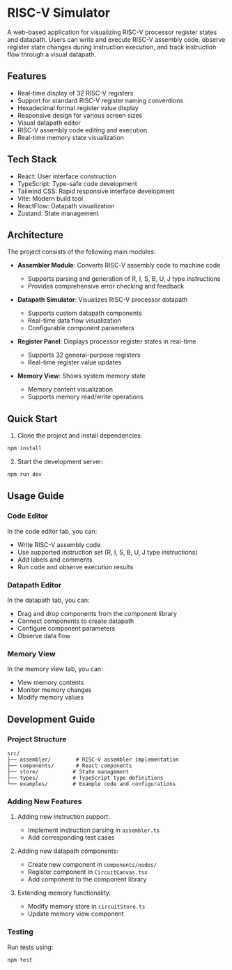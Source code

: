 # RISC-V Simulator

A web-based application for visualizing RISC-V processor register states and datapath. Users can write and execute RISC-V assembly code, observe register state changes during instruction execution, and track instruction flow through a visual datapath.

## Features

- Real-time display of 32 RISC-V registers
- Support for standard RISC-V register naming conventions
- Hexadecimal format register value display
- Responsive design for various screen sizes
- Visual datapath editor
- RISC-V assembly code editing and execution
- Real-time memory state visualization

## Tech Stack

- React: User interface construction
- TypeScript: Type-safe code development
- Tailwind CSS: Rapid responsive interface development
- Vite: Modern build tool
- ReactFlow: Datapath visualization
- Zustand: State management

## Architecture

The project consists of the following main modules:

- **Assembler Module**: Converts RISC-V assembly code to machine code
  - Supports parsing and generation of R, I, S, B, U, J type instructions
  - Provides comprehensive error checking and feedback

- **Datapath Simulator**: Visualizes RISC-V processor datapath
  - Supports custom datapath components
  - Real-time data flow visualization
  - Configurable component parameters

- **Register Panel**: Displays processor register states in real-time
  - Supports 32 general-purpose registers
  - Real-time register value updates

- **Memory View**: Shows system memory state
  - Memory content visualization
  - Supports memory read/write operations

## Quick Start

1. Clone the project and install dependencies:
```bash
npm install
```

2. Start the development server:
```bash
npm run dev
```

## Usage Guide

### Code Editor

In the code editor tab, you can:
- Write RISC-V assembly code
- Use supported instruction set (R, I, S, B, U, J type instructions)
- Add labels and comments
- Run code and observe execution results

### Datapath Editor

In the datapath tab, you can:
- Drag and drop components from the component library
- Connect components to create datapath
- Configure component parameters
- Observe data flow

### Memory View

In the memory view tab, you can:
- View memory contents
- Monitor memory changes
- Modify memory values

## Development Guide

### Project Structure

```
src/
├── assembler/        # RISC-V assembler implementation
├── components/       # React components
├── store/           # State management
├── types/           # TypeScript type definitions
└── examples/        # Example code and configurations
```

### Adding New Features

1. Adding new instruction support:
   - Implement instruction parsing in `assembler.ts`
   - Add corresponding test cases

2. Adding new datapath components:
   - Create new component in `components/nodes/`
   - Register component in `CircuitCanvas.tsx`
   - Add component to the component library

3. Extending memory functionality:
   - Modify memory store in `circuitStore.ts`
   - Update memory view component

### Testing

Run tests using:
```bash
npm test
```



